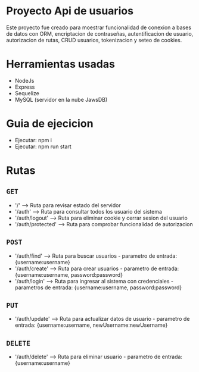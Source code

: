 # Proyecto Api de usuarios

Este proyecto fue creado para moestrar funcionalidad de conexion a bases de datos con ORM, encriptacion de contraseñas, autentificacion de usuario, autorizacion de rutas, CRUD usuarios, tokenizacion y seteo de cookies.

# Herramientas usadas
  * NodeJs
  * Express
  * Sequelize
  * MySQL (servidor en la nube JawsDB)

# Guia de ejecicion
  * Ejecutar: npm i
  * Ejecutar: npm run start

# Rutas

## `GET`
  * '/' --> Ruta para revisar estado del servidor
  * '/auth' --> Ruta para consultar todos los usuario del sistema
  * '/auth/logout' --> Ruta para eliminar cookie y cerrar sesion del usuario
  * '/auth/protected' --> Ruta para comprobar funcionalidad de autorizacion

## `POST`
  * '/auth/find' --> Ruta para buscar usuarios - parametro de entrada: {username:username}
  * '/auth/create' --> Ruta para crear usuarios - parametro de entrada: {username:username, password:password}
  * '/auth/login' --> Ruta para ingresar al sistema con credenciales - parametros de entrada: {username:username, password:password}

## `PUT`
  * '/auth/update' --> Ruta para actualizar datos de usuario - parametro de entrada: {username:username, newUsername:newUsername}

## `DELETE`
  * '/auth/delete' --> Ruta para eliminar usuario - parametro de entrada: {username:username}
